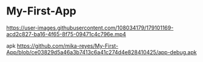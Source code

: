 # My-First-App


https://user-images.githubusercontent.com/108034179/179101169-acd2c827-ba16-4f65-8f75-09471c4c796e.mp4

apk https://github.com/mika-reyes/My-First-App/blob/ce03829d5a46a3b7413c6a41c274d4e828410425/app-debug.apk
